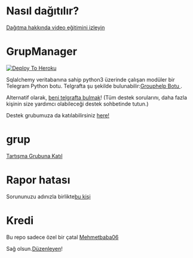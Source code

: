 # Nasıl dağıtılır?
[Dağıtma hakkında video eğitimini izleyin](https://youtu.be/gXXFpTAk6Vo)

# GrupManager

[![Deploy To Heroku](https://www.herokucdn.com/deploy/button.svg)](https://dashboard.heroku.com/new?template=https%3A%2F%2Fgithub.com%2Fxditya%2Fgroupmanager)

Sqlalchemy veritabanına sahip python3 üzerinde çalışan modüler bir Telegram Python botu.
Telgrafta şu şekilde bulunabilir:[Grouphelp Botu ](https://github.com/Mehmetbaba06/Group_help).

Alternatif olarak, [beni telgrafta bulmak](https://t.me/EfsaneStar)! (Tüm destek sorularını, daha fazla kişinin size yardımcı olabileceği destek sohbetinde tutun.)

Destek grubumuza da katılabilirsiniz [here!](https://t.me/kanalEfsanestar)

# grup
[Tartışma Grubuna Katıl](https://t.me/sohbetskyfall)

# Rapor hatası
Sorununuzu adınızla birlikte[bu kişi](https://t.me/EfsaneStar)

# Kredi
Bu repo sadece özel bir çatal [Mehmetbaba06](https://github.com/Mehmetbaba06/Group_help)

Sağ olsun.[Düzenleyen](https://t.me/EfsaneStar)!
